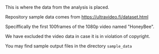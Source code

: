 This is where the data from the analysis is placed.

Repository sample data comes from https://ultravideo.fi/dataset.html

Speciffically the first 100frames of the 1080p video named "HoneyBee".

We have excluded the video data in case it is in violation of copyright.

You may find sample output files in the directory `sample_data` 
